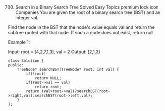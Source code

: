 700. Search in a Binary Search Tree
     Solved
     Easy
     Topics
     premium lock icon
     Companies
     You are given the root of a binary search tree (BST) and an integer val.

Find the node in the BST that the node's value equals val and return the subtree rooted with that node. If such a node does not exist, return null.

Example 1:

Input: root = [4,2,7,1,3], val = 2
Output: [2,1,3]

```
class Solution {
public:
    TreeNode* searchBST(TreeNode* root, int val) {
        if(!root)
            return NULL;
        if(root->val == val)
            return root;
        return (val>root->val)?searchBST(root->right,val):searchBST(root->left,val);
    }
};
```
